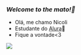 ### *Welcome to the mato!🤠*
- Olá, me chamo Nicoli
- Estudante do [Alura](https://cursos.alura.com.br/)💙
- Fique a vontade<3
  

![](https://media.tenor.com/BFcu3E50ojgAAAAM/douma-demon-slayer-douma.gif)
